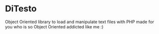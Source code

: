 # DiTesto
Object Oriented library to load and manipulate text files with PHP made for you who is so Object Oriented addicted like me :)
